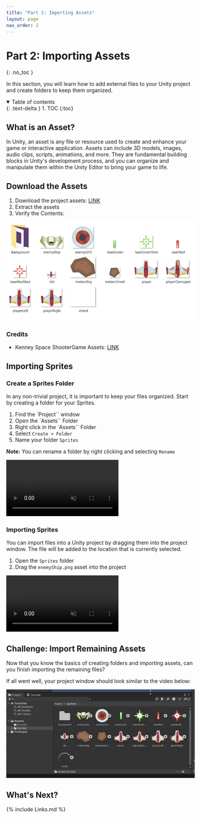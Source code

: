 ```yaml
---
title: "Part 2: Importing Assets"
layout: page
nav_order: 2
---
```


# Part 2: Importing Assets
{: .no_toc }

In this section, you will learn how to add external files to your Unity project
and create folders to keep them organized.

<details open markdown="block">
  <summary>
    Table of contents
  </summary>
  {: .text-delta }
1. TOC
{:toc}
</details>
 
## What is an Asset?

In Unity, an asset is any file or resource used to create and enhance your game
or interactive application. Assets can include 3D models, images, audio clips,
scripts, animations, and more. They are fundamental building blocks in Unity's
development process, and you can organize and manipulate them within the Unity
Editor to bring your game to life.

## Download the Assets

1. Download the project assets: [LINK](../files/Space-Shooter-Kenny-Assets-v0.zip)
2. Extract the assets
3. Verify the Contents:

![Verify Contents](../imgs/02/01-assets.png)

   

### Credits

* Kenney Space ShooterGame Assets: [LINK](https://opengameart.org/content/space-shooter-art)

## Importing Sprites

### Create a Sprites Folder

In any non-trivial project, it is important to keep your files organized. Start by creating a folder for your Sprites.

1. Find the `Project`` window
2. Open the `Assets`` Folder
3. Right click in the `Assets`` Folder
4. Select `Create > Folder`
5. Name your folder `Sprites`

**Note:** You can rename a folder by right clicking and selecting `Rename`

<video autoplay loop muted style="max-width:700px">
  <source src="../imgs/02/01-create-sprites-folder.webm" type="video/webm">
</video>

### Importing Sprites

You can import files into a Unity project by dragging them into the project window. The file will be added to the location that is currently selected.

1. Open the `Sprites` folder
2. Drag the `enemyShip.png` asset into the project

<video autoplay loop muted style="max-width:700px">
  <source src="../imgs/02/02-import-sprites.webm" type="video/webm">
</video>

## Challenge: Import Remaining Assets

Now that you know the basics of creating folders and importing assets, can you finish importing the remaining files?

If all went well, your project window should look similar to the video below:

![Challenge Finished](../imgs/02/03-challenge-finished.png)

## What's Next?



{% include Links.md %}